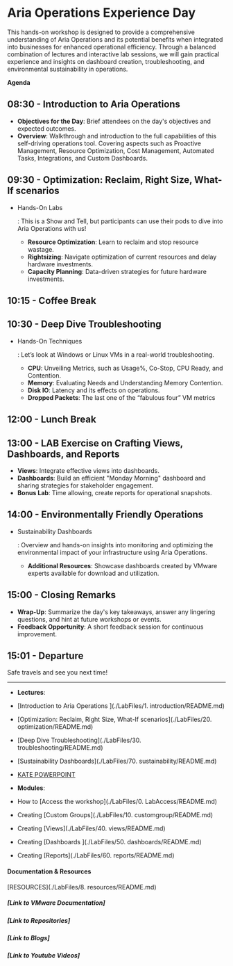 # Aria Operations Experience Day

This hands-on workshop is designed to provide a comprehensive understanding of Aria Operations and its potential benefits when integrated into businesses for enhanced operational efficiency.  Through a balanced combination of lectures and interactive lab sessions, we will gain practical experience and insights on dashboard creation, troubleshooting, and environmental sustainability in operations.

**Agenda**

## 08:30 - Introduction to Aria Operations

- **Objectives for the Day**: Brief attendees on the day's objectives and expected outcomes. 
- **Overview**: Walkthrough and introduction to the full capabilities of this self-driving operations tool. Covering aspects such as Proactive Management, Resource Optimization, Cost Management, Automated Tasks, Integrations, and Custom Dashboards. 

## 09:30 - Optimization: Reclaim, Right Size, What-If scenarios

- Hands-On Labs

  : This is a Show and Tell, but participants can use their pods to dive into Aria Operations with us!

  - **Resource Optimization**: Learn to reclaim and stop resource wastage.
  - **Rightsizing**: Navigate optimization of current resources and delay hardware investments.
  - **Capacity Planning**: Data-driven strategies for future hardware investments.

## 10:15 - Coffee Break

## 10:30 - Deep Dive Troubleshooting

- Hands-On Techniques

  : Let’s look at Windows or Linux VMs in a real-world troubleshooting.

  - **CPU**: Unveiling Metrics, such as Usage%, Co-Stop, CPU Ready, and Contention.
  - **Memory**: Evaluating Needs and Understanding Memory Contention.
  - **Disk IO**: Latency and its effects on operations. 
  - **Dropped Packets**: The last one of the “fabulous four” VM metrics

## 12:00 - Lunch Break

## 13:00 - LAB Exercise on Crafting Views, Dashboards, and Reports

- **Views**: Integrate effective views into dashboards.
- **Dashboards**: Build an efficient "Monday Morning" dashboard and sharing strategies for stakeholder engagement.
- **Bonus Lab**: Time allowing, create reports for operational snapshots.

## 14:00 - Environmentally Friendly Operations

- Sustainability Dashboards

  : Overview and hands-on insights into monitoring and optimizing the environmental impact of your infrastructure using Aria Operations.

  - **Additional Resources**: Showcase dashboards created by VMware experts available for download and utilization.

## 15:00 - Closing Remarks

- **Wrap-Up**: Summarize the day's key takeaways, answer any lingering questions, and hint at future workshops or events.
- **Feedback Opportunity**: A short feedback session for continuous improvement.

## 15:01 - Departure

Safe travels and see you next time!

------

- **Lectures**: 
- [Introduction to Aria Operations ](./LabFiles/1. introduction/README.md)
- [Optimization: Reclaim, Right Size, What-If scenarios](./LabFiles/20. optimization/README.md)
- [Deep Dive Troubleshooting](./LabFiles/30. troubleshooting/README.md)
- [Sustainability Dashboards](./LabFiles/70. sustainability/README.md)

- [KATE POWERPOINT](./Presentations/kate/README.md)

- **Modules**: 
- How to [Access the workshop](./LabFiles/0. LabAccess/README.md)
- Creating [Custom Groups](./LabFiles/10. customgroup/README.md)
- Creating [Views](./LabFiles/40. views/README.md)
- Creating [Dashboards ](./LabFiles/50. dashboards/README.md)
- Creating [Reports](./LabFiles/60. reports/README.md)

#### **Documentation & Resources**

[RESOURCES](./LabFiles/8. resources/README.md)

##### [Link to VMware Documentation]

##### [Link to Repositories]

##### [Link to Blogs]

##### [Link to Youtube Videos]





